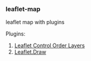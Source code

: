 ### leaflet-map
leaflet map with plugins 



Plugins:

1. [Leaflet Control Order Layers](http://elesdoar.github.io/leaflet-control-orderlayers/)
2. [Leaflet.Draw](https://github.com/Leaflet/Leaflet.draw)
